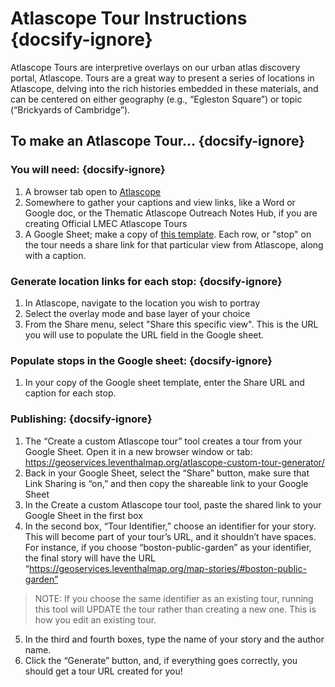 # Atlascope Tour Instructions {docsify-ignore}

Atlascope Tours are interpretive overlays on our urban atlas discovery portal, Atlascope. Tours are a great way to present a series of locations in Atlascope, delving into the rich histories embedded in these materials, and can be centered on either geography (e.g., “Egleston Square”) or topic (“Brickyards of Cambridge”). 

## To make an Atlascope Tour... {docsify-ignore}

### You will need: {docsify-ignore}
1. A browser tab open to [Atlascope](https://atlascope.leventhalmap.org/ "Atlascope") <br>
2. Somewhere to gather your captions and view links, like a Word or Google doc, or the Thematic Atlascope Outreach Notes Hub, if you are creating Official LMEC Atlascope Tours
3. A Google Sheet; make a copy of [this template](https://docs.google.com/spreadsheets/d/1InOSNPjhbA7b8QOJsCv_2B1vIaFf6Zv_J2ckCzLDb20/edit?usp=sharing "this template"). Each row, or "stop" on the tour needs a share link for that particular view from Atlascope, along with a caption. 


### Generate location links for each stop: {docsify-ignore}

1. In Atlascope, navigate to the location you wish to portray 
2. Select the overlay mode and base layer of your choice
3. From the Share menu, select "Share this specific view". This is the URL you will use to populate the URL field in the Google sheet. 


### Populate stops in the Google sheet: {docsify-ignore}
1. In your copy of the Google sheet template, enter the Share URL and caption for each stop. 


### Publishing: {docsify-ignore}

1. The “Create a custom Atlascope tour” tool creates a tour from your Google Sheet. Open it in a new browser window or tab: https://geoservices.leventhalmap.org/atlascope-custom-tour-generator/
2. Back in your Google Sheet, select the “Share” button, make sure that Link Sharing is “on,” and then copy the shareable link to your Google Sheet 
3. In the Create a custom Atlascope tour tool, paste the shared link to your Google Sheet in the first box 
4. In the second box, “Tour Identifier,” choose an identifier for your story. This will become part of your tour’s URL, and it shouldn’t have spaces. For instance, if you choose “boston-public-garden” as your identifier, the final story will have the URL “https://geoservices.leventhalmap.org/map-stories/#boston-public-garden” 

>NOTE: If you choose the same identifier as an existing tour, running this tool will UPDATE the tour rather than creating a new one. This is how you edit an existing tour. 

5. In the third and fourth boxes, type the name of your story and the author name. 
6. Click the “Generate” button, and, if everything goes correctly, you should get a tour URL created for you!  


